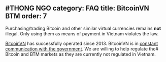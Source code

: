 #THONG NGO
category: FAQ 
title: BitcoinVN BTM
order: 7
---

Purchasing/trading Bitcoin and other similar virtual currencies remains **not** illegal. Only using them as means of 
payment in Vietnam violates the law.

[BitcoinVN](https://bitcoinvn.io/en) has successfully operated since 2013. BitcoinVN is in 
[constant communication with the government](https://news.bitcoinvn.io/doi-thoai-ve-khung-phap-ly-lien-quan-ung-dung-cong-nghe-blockchain/?lang=vi). 
We are willing to help regulate the# Bitcoin and BTM markets as they are currently not regulated in Vietnam.
